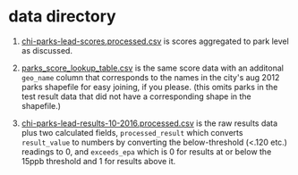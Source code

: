# data directory

1. [chi-parks-lead-scores.processed.csv](https://github.com/datamade/chicago-lead/blob/master/assets/chi-parks-lead-results/chi-parks-lead-scores.processed.csv) is scores aggregated to park level as discussed.

2. [parks_score_lookup_table.csv](https://github.com/datamade/chicago-lead/blob/master/assets/chi-parks-lead-results/parks_score_lookup_table.csv) is the same score data with an additonal `geo_name` column that corresponds to the names in the city's aug 2012 parks shapefile for easy joining, if you please. (this omits parks in the test result data that did not have a corresponding shape in the shapefile.) 

3. [chi-parks-lead-results-10-2016.processed.csv](https://github.com/datamade/chicago-lead/blob/master/assets/chi-parks-lead-results/chi-parks-lead-results-10-2016.processed.csv) is the raw results data plus two calculated fields, `processed_result` which converts `result_value` to numbers by converting the below-threshold (<.120 etc.) readings to 0, and `exceeds_epa` which is 0 for results at or below the 15ppb threshold and 1 for results above it.
